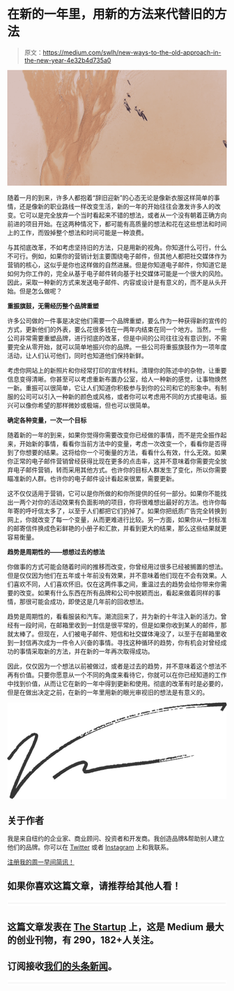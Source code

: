 # 在新的一年里，用新的方法来代替旧的方法

> 原文：<https://medium.com/swlh/new-ways-to-the-old-approach-in-the-new-year-4e32b4d735a0>

![](img/89bf710d4e7e90bc2624526e245306c5.png)

随着一月的到来，许多人都抱着“辞旧迎新”的心态无论是像新衣服这样简单的事情，还是像新的职业路线一样改变生活，新的一年的开始往往会激发许多人的改变。它可以是完全放弃一个当时看起来不错的想法，或者从一个没有朝着正确方向前进的项目开始。在这两种情况下，都可能有高质量的想法和花在这些想法和时间上的工作，而毁掉整个想法和时间可能是一种浪费。

与其彻底改革，不如考虑坚持旧的方法，只是用新的视角。你知道什么可行，什么不可行。例如，如果你的营销计划主要围绕电子邮件，但其他人都把社交媒体作为营销的核心，这似乎是你也这样做的自然进展。但是你知道电子邮件，你知道它是如何为你工作的，完全从基于电子邮件转向基于社交媒体可能是一个很大的风险。因此，采取一种新的方式来发送电子邮件、内容或设计是有意义的，而不是从头开始。但是怎么做呢？

**重振旗鼓，无需经历整个品牌重塑**

许多公司做的一件事是决定他们需要一个品牌重塑，要么作为一种获得新的宣传的方式，更新他们的外表，要么花很多钱在一两年内结束在同一个地方。当然，一些公司非常需要重塑品牌，进行彻底的改革，但是中间的公司往往没有意识到，不需要完全从零开始，就可以简单地振兴你的品牌。一些公司将重振旗鼓作为一项年度活动，让人们认可他们，同时也知道他们保持新鲜。

考虑你网站上的新照片和你经常打印的宣传材料。清理你的陈述中的杂物，让重要信息变得清晰。你甚至可以考虑重新布置办公室，给人一种新的感觉，让事物焕然一新。重振可以很简单，它让人们知道你积极参与到你的公司和它的形象中。有制服的公司可以引入一种新的颜色或风格，或者你可以考虑用不同的方式接电话。振兴可以像你希望的那样微妙或极端，但也可以很简单。

**确定各种变量，一次一个目标**

随着新的一年的到来，如果你觉得你需要改变你已经做的事情，而不是完全振作起来，开始新的事情，看看你当前方法中的变量，考虑一次改变一个，看看你是否得到了你想要的结果。这将给你一个可衡量的方法，看看什么有效，什么无效。如果你正常的电子邮件营销曾经获得比现在更多的点击率，这并不意味着你需要完全放弃电子邮件营销，转而采用其他方式。也许你的目标人群发生了变化，所以你需要瞄准新的人群。也许你的电子邮件设计看起来很累，需要更新。

这不仅仅适用于营销，它可以是你所做的和你所提供的任何一部分。如果你不能找出一两个对你的活动效果有负面影响的项目，你将很难想出最好的方法。也许你每年寄的呼吁信太多了，以至于人们都把它们扔掉了。如果你把纸质广告完全转换到网上，你就改变了每一个变量，从而更难进行比较。另一方面，如果你从一封标准的邮寄信件换成色彩鲜艳的小册子和汇款，并看到更大的结果，那么这些结果就更容易衡量。

**趋势是周期性的——想想过去的想法**

你做事的方式可能会随着时间的推移而改变，你曾经用过很多已经被搁置的想法。但是仅仅因为他们在五年或十年前没有效果，并不意味着他们现在不会有效果。人们喜欢不同，人们喜欢怀旧。仅在这两件事之间，重温过去的趋势会给你带来你需要的改变。如果有什么东西在所有品牌和公司中脱颖而出，看起来做着同样的事情，那很可能会成功，即使这是几年前的回收想法。

趋势是周期性的，看看服装和汽车。潮流回来了，并为新的十年注入新的活力。曾经有一段时间，在邮箱里收到一封信是很平常的，但是如果你收到某人的邮件，那就太棒了。但现在，人们被电子邮件、短信和社交媒体淹没了，以至于在邮箱里收到一封信再次成为一件令人兴奋的事情。寻找这种循环的趋势，你有机会对曾经成功的事情采取新的方法，并在新的一年再次取得成功。

因此，仅仅因为一个想法以前被做过，或者是过去的趋势，并不意味着这个想法不再有价值。只要你愿意从一个不同的角度来看待它，你就可以在你已经知道的工作中找到价值，从而让它在新的一年中得到更新和使用。彻底的改革有时是必要的，但是在做出决定之前，在新的一年里用新的眼光审视旧的想法是有意义的。

![](img/385caab865cb5b0f5a9baf8cea00782e.png)

## 关于作者

我是来自纽约的企业家、商业顾问、投资者和开发商。我创造品牌&帮助别人建立他们的品牌。你可以在 [Twitter](http://twitter.com/vinnygaliano) 或者 [Instagram](http://instagram.com/vinnygaliano) 上和我联系。

[注册我的周一早间简讯！](http://vinnygaliano.com)

## 如果你喜欢这篇文章，请推荐给其他人看！

![](img/731acf26f5d44fdc58d99a6388fe935d.png)

## 这篇文章发表在 [The Startup](https://medium.com/swlh) 上，这是 Medium 最大的创业刊物，有 290，182+人关注。

## 订阅接收[我们的头条新闻](http://growthsupply.com/the-startup-newsletter/)。

![](img/731acf26f5d44fdc58d99a6388fe935d.png)